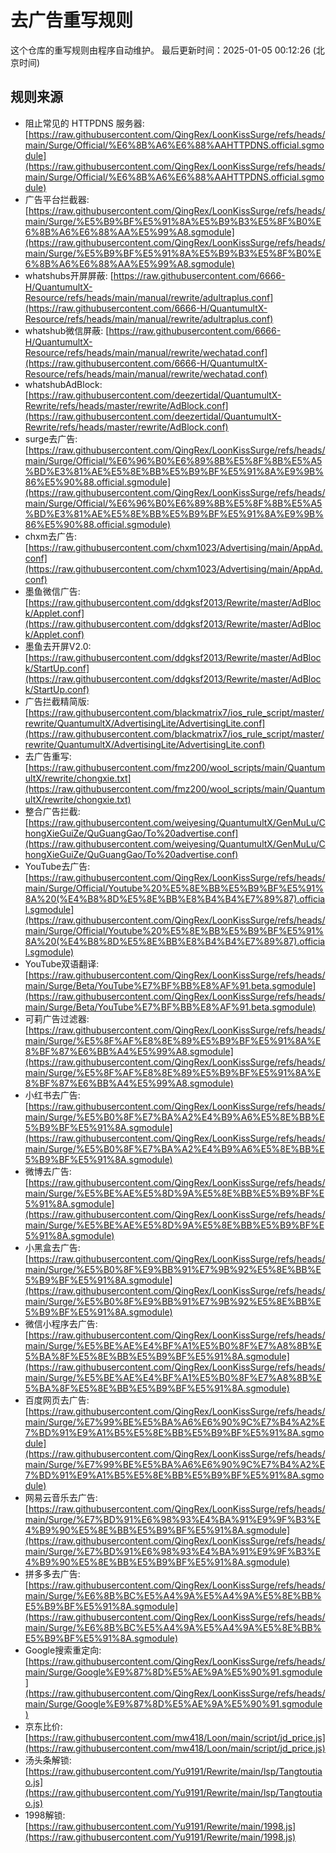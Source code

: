 # 去广告重写规则

这个仓库的重写规则由程序自动维护。
最后更新时间：2025-01-05 00:12:26 (北京时间)

## 规则来源

- 阻止常见的 HTTPDNS 服务器: [https://raw.githubusercontent.com/QingRex/LoonKissSurge/refs/heads/main/Surge/Official/%E6%8B%A6%E6%88%AAHTTPDNS.official.sgmodule](https://raw.githubusercontent.com/QingRex/LoonKissSurge/refs/heads/main/Surge/Official/%E6%8B%A6%E6%88%AAHTTPDNS.official.sgmodule)
- 广告平台拦截器: [https://raw.githubusercontent.com/QingRex/LoonKissSurge/refs/heads/main/Surge/%E5%B9%BF%E5%91%8A%E5%B9%B3%E5%8F%B0%E6%8B%A6%E6%88%AA%E5%99%A8.sgmodule](https://raw.githubusercontent.com/QingRex/LoonKissSurge/refs/heads/main/Surge/%E5%B9%BF%E5%91%8A%E5%B9%B3%E5%8F%B0%E6%8B%A6%E6%88%AA%E5%99%A8.sgmodule)
- whatshubs开屏屏蔽: [https://raw.githubusercontent.com/6666-H/QuantumultX-Resource/refs/heads/main/manual/rewrite/adultraplus.conf](https://raw.githubusercontent.com/6666-H/QuantumultX-Resource/refs/heads/main/manual/rewrite/adultraplus.conf)
- whatshub微信屏蔽: [https://raw.githubusercontent.com/6666-H/QuantumultX-Resource/refs/heads/main/manual/rewrite/wechatad.conf](https://raw.githubusercontent.com/6666-H/QuantumultX-Resource/refs/heads/main/manual/rewrite/wechatad.conf)
- whatshubAdBlock: [https://raw.githubusercontent.com/deezertidal/QuantumultX-Rewrite/refs/heads/master/rewrite/AdBlock.conf](https://raw.githubusercontent.com/deezertidal/QuantumultX-Rewrite/refs/heads/master/rewrite/AdBlock.conf)
- surge去广告: [https://raw.githubusercontent.com/QingRex/LoonKissSurge/refs/heads/main/Surge/Official/%E6%96%B0%E6%89%8B%E5%8F%8B%E5%A5%BD%E3%81%AE%E5%8E%BB%E5%B9%BF%E5%91%8A%E9%9B%86%E5%90%88.official.sgmodule](https://raw.githubusercontent.com/QingRex/LoonKissSurge/refs/heads/main/Surge/Official/%E6%96%B0%E6%89%8B%E5%8F%8B%E5%A5%BD%E3%81%AE%E5%8E%BB%E5%B9%BF%E5%91%8A%E9%9B%86%E5%90%88.official.sgmodule)
- chxm去广告: [https://raw.githubusercontent.com/chxm1023/Advertising/main/AppAd.conf](https://raw.githubusercontent.com/chxm1023/Advertising/main/AppAd.conf)
- 墨鱼微信广告: [https://raw.githubusercontent.com/ddgksf2013/Rewrite/master/AdBlock/Applet.conf](https://raw.githubusercontent.com/ddgksf2013/Rewrite/master/AdBlock/Applet.conf)
- 墨鱼去开屏V2.0: [https://raw.githubusercontent.com/ddgksf2013/Rewrite/master/AdBlock/StartUp.conf](https://raw.githubusercontent.com/ddgksf2013/Rewrite/master/AdBlock/StartUp.conf)
- 广告拦截精简版: [https://raw.githubusercontent.com/blackmatrix7/ios_rule_script/master/rewrite/QuantumultX/AdvertisingLite/AdvertisingLite.conf](https://raw.githubusercontent.com/blackmatrix7/ios_rule_script/master/rewrite/QuantumultX/AdvertisingLite/AdvertisingLite.conf)
- 去广告重写: [https://raw.githubusercontent.com/fmz200/wool_scripts/main/QuantumultX/rewrite/chongxie.txt](https://raw.githubusercontent.com/fmz200/wool_scripts/main/QuantumultX/rewrite/chongxie.txt)
- 整合广告拦截: [https://raw.githubusercontent.com/weiyesing/QuantumultX/GenMuLu/ChongXieGuiZe/QuGuangGao/To%20advertise.conf](https://raw.githubusercontent.com/weiyesing/QuantumultX/GenMuLu/ChongXieGuiZe/QuGuangGao/To%20advertise.conf)
- YouTube去广告: [https://raw.githubusercontent.com/QingRex/LoonKissSurge/refs/heads/main/Surge/Official/Youtube%20%E5%8E%BB%E5%B9%BF%E5%91%8A%20(%E4%B8%8D%E5%8E%BB%E8%B4%B4%E7%89%87).official.sgmodule](https://raw.githubusercontent.com/QingRex/LoonKissSurge/refs/heads/main/Surge/Official/Youtube%20%E5%8E%BB%E5%B9%BF%E5%91%8A%20(%E4%B8%8D%E5%8E%BB%E8%B4%B4%E7%89%87).official.sgmodule)
- YouTube双语翻译: [https://raw.githubusercontent.com/QingRex/LoonKissSurge/refs/heads/main/Surge/Beta/YouTube%E7%BF%BB%E8%AF%91.beta.sgmodule](https://raw.githubusercontent.com/QingRex/LoonKissSurge/refs/heads/main/Surge/Beta/YouTube%E7%BF%BB%E8%AF%91.beta.sgmodule)
- 可莉广告过滤器: [https://raw.githubusercontent.com/QingRex/LoonKissSurge/refs/heads/main/Surge/%E5%8F%AF%E8%8E%89%E5%B9%BF%E5%91%8A%E8%BF%87%E6%BB%A4%E5%99%A8.sgmodule](https://raw.githubusercontent.com/QingRex/LoonKissSurge/refs/heads/main/Surge/%E5%8F%AF%E8%8E%89%E5%B9%BF%E5%91%8A%E8%BF%87%E6%BB%A4%E5%99%A8.sgmodule)
- 小红书去广告: [https://raw.githubusercontent.com/QingRex/LoonKissSurge/refs/heads/main/Surge/%E5%B0%8F%E7%BA%A2%E4%B9%A6%E5%8E%BB%E5%B9%BF%E5%91%8A.sgmodule](https://raw.githubusercontent.com/QingRex/LoonKissSurge/refs/heads/main/Surge/%E5%B0%8F%E7%BA%A2%E4%B9%A6%E5%8E%BB%E5%B9%BF%E5%91%8A.sgmodule)
- 微博去广告: [https://raw.githubusercontent.com/QingRex/LoonKissSurge/refs/heads/main/Surge/%E5%BE%AE%E5%8D%9A%E5%8E%BB%E5%B9%BF%E5%91%8A.sgmodule](https://raw.githubusercontent.com/QingRex/LoonKissSurge/refs/heads/main/Surge/%E5%BE%AE%E5%8D%9A%E5%8E%BB%E5%B9%BF%E5%91%8A.sgmodule)
- 小黑盒去广告: [https://raw.githubusercontent.com/QingRex/LoonKissSurge/refs/heads/main/Surge/%E5%B0%8F%E9%BB%91%E7%9B%92%E5%8E%BB%E5%B9%BF%E5%91%8A.sgmodule](https://raw.githubusercontent.com/QingRex/LoonKissSurge/refs/heads/main/Surge/%E5%B0%8F%E9%BB%91%E7%9B%92%E5%8E%BB%E5%B9%BF%E5%91%8A.sgmodule)
- 微信小程序去广告: [https://raw.githubusercontent.com/QingRex/LoonKissSurge/refs/heads/main/Surge/%E5%BE%AE%E4%BF%A1%E5%B0%8F%E7%A8%8B%E5%BA%8F%E5%8E%BB%E5%B9%BF%E5%91%8A.sgmodule](https://raw.githubusercontent.com/QingRex/LoonKissSurge/refs/heads/main/Surge/%E5%BE%AE%E4%BF%A1%E5%B0%8F%E7%A8%8B%E5%BA%8F%E5%8E%BB%E5%B9%BF%E5%91%8A.sgmodule)
- 百度网页去广告: [https://raw.githubusercontent.com/QingRex/LoonKissSurge/refs/heads/main/Surge/%E7%99%BE%E5%BA%A6%E6%90%9C%E7%B4%A2%E7%BD%91%E9%A1%B5%E5%8E%BB%E5%B9%BF%E5%91%8A.sgmodule](https://raw.githubusercontent.com/QingRex/LoonKissSurge/refs/heads/main/Surge/%E7%99%BE%E5%BA%A6%E6%90%9C%E7%B4%A2%E7%BD%91%E9%A1%B5%E5%8E%BB%E5%B9%BF%E5%91%8A.sgmodule)
- 网易云音乐去广告: [https://raw.githubusercontent.com/QingRex/LoonKissSurge/refs/heads/main/Surge/%E7%BD%91%E6%98%93%E4%BA%91%E9%9F%B3%E4%B9%90%E5%8E%BB%E5%B9%BF%E5%91%8A.sgmodule](https://raw.githubusercontent.com/QingRex/LoonKissSurge/refs/heads/main/Surge/%E7%BD%91%E6%98%93%E4%BA%91%E9%9F%B3%E4%B9%90%E5%8E%BB%E5%B9%BF%E5%91%8A.sgmodule)
- 拼多多去广告: [https://raw.githubusercontent.com/QingRex/LoonKissSurge/refs/heads/main/Surge/%E6%8B%BC%E5%A4%9A%E5%A4%9A%E5%8E%BB%E5%B9%BF%E5%91%8A.sgmodule](https://raw.githubusercontent.com/QingRex/LoonKissSurge/refs/heads/main/Surge/%E6%8B%BC%E5%A4%9A%E5%A4%9A%E5%8E%BB%E5%B9%BF%E5%91%8A.sgmodule)
- Google搜索重定向: [https://raw.githubusercontent.com/QingRex/LoonKissSurge/refs/heads/main/Surge/Google%E9%87%8D%E5%AE%9A%E5%90%91.sgmodule](https://raw.githubusercontent.com/QingRex/LoonKissSurge/refs/heads/main/Surge/Google%E9%87%8D%E5%AE%9A%E5%90%91.sgmodule)
- 京东比价: [https://raw.githubusercontent.com/mw418/Loon/main/script/jd_price.js](https://raw.githubusercontent.com/mw418/Loon/main/script/jd_price.js)
- 汤头条解锁: [https://raw.githubusercontent.com/Yu9191/Rewrite/main/lsp/Tangtoutiao.js](https://raw.githubusercontent.com/Yu9191/Rewrite/main/lsp/Tangtoutiao.js)
- 1998解锁: [https://raw.githubusercontent.com/Yu9191/Rewrite/main/1998.js](https://raw.githubusercontent.com/Yu9191/Rewrite/main/1998.js)
